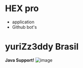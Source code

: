 # HEX pro
- application
- Github bot's
# yuriZz3ddy Brasil
**Java Support!**
![image](https://imguh.com/images/2022/10/20/20220903_203300c87cf2d370e8bd45.png)

